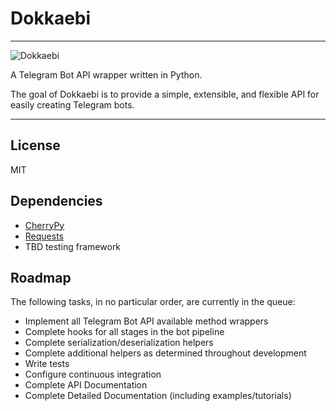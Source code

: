 # Dokkaebi

----

![Dokkaebi](https://upload.wikimedia.org/wikipedia/commons/thumb/9/97/%EC%82%B0%EC%88%98%EA%B7%80%EB%AC%B8%EC%A0%84.jpg/330px-%EC%82%B0%EC%88%98%EA%B7%80%EB%AC%B8%EC%A0%84.jpg)

A Telegram Bot API wrapper written in Python.

The goal of Dokkaebi is to provide a simple, extensible, and flexible API for easily creating Telegram bots. 

----

## License

MIT

## Dependencies

- [CherryPy](https://cherrypy.org)
- [Requests](https://2.python-requests.org/en/master/)
- TBD testing framework

## Roadmap

The following tasks, in no particular order, are currently in the queue:

- Implement all Telegram Bot API available method wrappers
- Complete hooks for all stages in the bot pipeline
- Complete serialization/deserialization helpers
- Complete additional helpers as determined throughout development
- Write tests
- Configure continuous integration
- Complete API Documentation
- Complete Detailed Documentation (including examples/tutorials)
